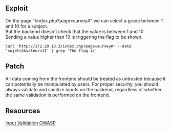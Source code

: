 ## Exploit

On the page "/index.php?page=survey#" we can select a grade between 1 and 10 for a subject.\
But the backend doesn't check that the value is between 1 and 10.\
Sending a value higher than 10 is triggering the flag to be shown.

`curl 'http://172.20.10.3/index.php?page=survey#' --data 'sujet=2&valeur=11' | grep 'The flag is'`


## Patch

All data coming from the frontend should be treated as untrusted because it can potentially be manipulated by users.
For proper security, you should always validate and sanitize inputs on the backend, regardless of whether the same validation is performed on the frontend.

## Resources

[Input Validation OWASP](https://cheatsheetseries.owasp.org/cheatsheets/Input_Validation_Cheat_Sheet.html#implementing-input-validation)
